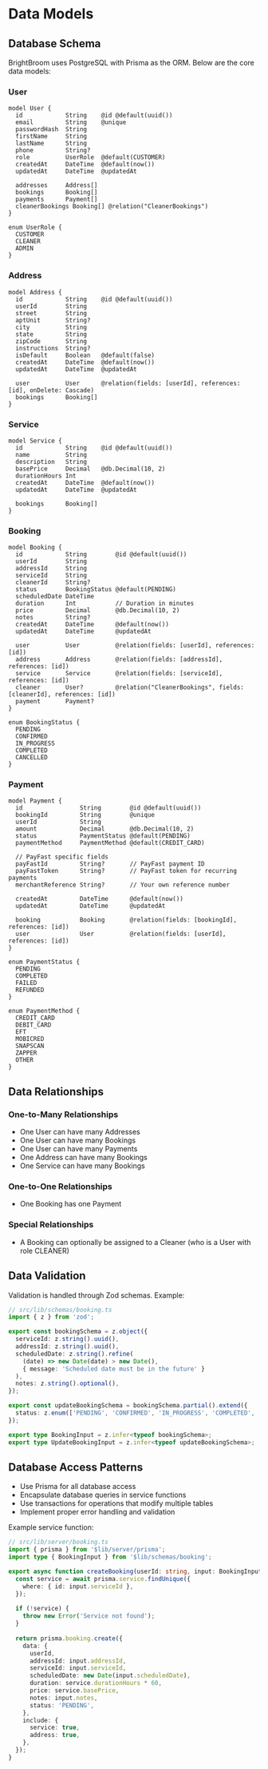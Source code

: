 # Data Models

## Database Schema

BrightBroom uses PostgreSQL with Prisma as the ORM. Below are the core data models:

### User

```prisma
model User {
  id            String    @id @default(uuid())
  email         String    @unique
  passwordHash  String
  firstName     String
  lastName      String
  phone         String?
  role          UserRole  @default(CUSTOMER)
  createdAt     DateTime  @default(now())
  updatedAt     DateTime  @updatedAt
  
  addresses     Address[]
  bookings      Booking[]
  payments      Payment[]
  cleanerBookings Booking[] @relation("CleanerBookings")
}

enum UserRole {
  CUSTOMER
  CLEANER
  ADMIN
}
```

### Address

```prisma
model Address {
  id            String    @id @default(uuid())
  userId        String
  street        String
  aptUnit       String?
  city          String
  state         String
  zipCode       String
  instructions  String?
  isDefault     Boolean   @default(false)
  createdAt     DateTime  @default(now())
  updatedAt     DateTime  @updatedAt
  
  user          User      @relation(fields: [userId], references: [id], onDelete: Cascade)
  bookings      Booking[]
}
```

### Service

```prisma
model Service {
  id            String    @id @default(uuid())
  name          String
  description   String
  basePrice     Decimal   @db.Decimal(10, 2)
  durationHours Int
  createdAt     DateTime  @default(now())
  updatedAt     DateTime  @updatedAt
  
  bookings      Booking[]
}
```

### Booking

```prisma
model Booking {
  id            String        @id @default(uuid())
  userId        String
  addressId     String
  serviceId     String
  cleanerId     String?
  status        BookingStatus @default(PENDING)
  scheduledDate DateTime
  duration      Int           // Duration in minutes
  price         Decimal       @db.Decimal(10, 2)
  notes         String?
  createdAt     DateTime      @default(now())
  updatedAt     DateTime      @updatedAt
  
  user          User          @relation(fields: [userId], references: [id])
  address       Address       @relation(fields: [addressId], references: [id])
  service       Service       @relation(fields: [serviceId], references: [id])
  cleaner       User?         @relation("CleanerBookings", fields: [cleanerId], references: [id])
  payment       Payment?
}

enum BookingStatus {
  PENDING
  CONFIRMED
  IN_PROGRESS
  COMPLETED
  CANCELLED
}
```

### Payment

```prisma
model Payment {
  id                String        @id @default(uuid())
  bookingId         String        @unique
  userId            String
  amount            Decimal       @db.Decimal(10, 2)
  status            PaymentStatus @default(PENDING)
  paymentMethod     PaymentMethod @default(CREDIT_CARD)
  
  // PayFast specific fields
  payFastId         String?       // PayFast payment ID
  payFastToken      String?       // PayFast token for recurring payments
  merchantReference String?       // Your own reference number
  
  createdAt         DateTime      @default(now())
  updatedAt         DateTime      @updatedAt
  
  booking           Booking       @relation(fields: [bookingId], references: [id])
  user              User          @relation(fields: [userId], references: [id])
}

enum PaymentStatus {
  PENDING
  COMPLETED
  FAILED
  REFUNDED
}

enum PaymentMethod {
  CREDIT_CARD
  DEBIT_CARD
  EFT
  MOBICRED
  SNAPSCAN
  ZAPPER
  OTHER
}
```

## Data Relationships

### One-to-Many Relationships
- One User can have many Addresses
- One User can have many Bookings
- One User can have many Payments
- One Address can have many Bookings
- One Service can have many Bookings

### One-to-One Relationships
- One Booking has one Payment

### Special Relationships
- A Booking can optionally be assigned to a Cleaner (who is a User with role CLEANER)

## Data Validation

Validation is handled through Zod schemas. Example:

```typescript
// src/lib/schemas/booking.ts
import { z } from 'zod';

export const bookingSchema = z.object({
  serviceId: z.string().uuid(),
  addressId: z.string().uuid(),
  scheduledDate: z.string().refine(
    (date) => new Date(date) > new Date(),
    { message: 'Scheduled date must be in the future' }
  ),
  notes: z.string().optional(),
});

export const updateBookingSchema = bookingSchema.partial().extend({
  status: z.enum(['PENDING', 'CONFIRMED', 'IN_PROGRESS', 'COMPLETED', 'CANCELLED']).optional(),
});

export type BookingInput = z.infer<typeof bookingSchema>;
export type UpdateBookingInput = z.infer<typeof updateBookingSchema>;
```

## Database Access Patterns

- Use Prisma for all database access
- Encapsulate database queries in service functions
- Use transactions for operations that modify multiple tables
- Implement proper error handling and validation

Example service function:

```typescript
// src/lib/server/booking.ts
import { prisma } from '$lib/server/prisma';
import type { BookingInput } from '$lib/schemas/booking';

export async function createBooking(userId: string, input: BookingInput) {
  const service = await prisma.service.findUnique({
    where: { id: input.serviceId },
  });
  
  if (!service) {
    throw new Error('Service not found');
  }
  
  return prisma.booking.create({
    data: {
      userId,
      addressId: input.addressId,
      serviceId: input.serviceId,
      scheduledDate: new Date(input.scheduledDate),
      duration: service.durationHours * 60,
      price: service.basePrice,
      notes: input.notes,
      status: 'PENDING',
    },
    include: {
      service: true,
      address: true,
    },
  });
}
```
